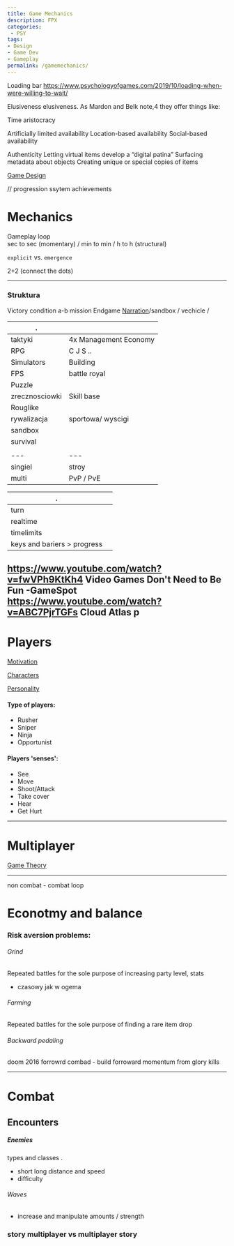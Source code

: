 ```yaml
---
title: Game Mechanics
description: FPX
categories:
 - PSY
tags:
- Design
- Game Dev
- Gameplay
permalink: /gamemechanics/
---
```



Loading bar
https://www.psychologyofgames.com/2019/10/loading-when-were-willing-to-wait/



Elusiveness
elusiveness. As Mardon and Belk note,4 they offer things like:

Time aristocracy

Artificially limited availability
Location-based availability
Social-based availability



Authenticity
Letting virtual items develop a “digital patina”
Surfacing metadata about objects
Creating unique or special copies of items


[Game Design](/gamedesign/)



//
progression ssytem
achievements



# Mechanics   
Gameplay loop  
sec to sec (momentary) / min to min / h to h (structural)  

`explicit` vs. `emergence`   



2+2 (connect the dots)

---




### Struktura
Victory condition
a-b mission Endgame [Narration](/narration/)/sandbox / vechicle /  


|.||
|---|---|
|taktyki | 4x Management Economy
|RPG |  C J S ..
|Simulators | Building
|FPS | battle royal  
|Puzzle|
|zrecznosciowki|Skill base
|Rouglike |
|rywalizacja | sportowa/ wyscigi
|sandbox|
survival|
|||
|---|---|
singiel | stroy
multi | PvP / PvE  

|.||
|---|---|
|turn|
|realtime|
|timelimits|
|keys and bariers > progress|

https://www.youtube.com/watch?v=fwVPh9KtKh4  Video Games Don't Need to Be Fun -GameSpot    
https://www.youtube.com/watch?v=ABC7PjrTGFs Cloud Atlas p  
---

# Players

[Motivation](/motivation/)  


[Characters](/characters/)  

[Personality](/personality/)

####  Type of players:
  - Rusher
  - Sniper
  - Ninja
  - Opportunist

#### Players 'senses':  

  - See  
  - Move  
  - Shoot/Attack  
  - Take cover  
  - Hear  
  - Get Hurt  


---


# Multiplayer

[Game Theory](/gametheory/)



---
non combat - combat loop
# Econotmy and balance



### Risk aversion problems:
###### Grind
Repeated battles for the sole purpose of increasing party level, stats
- czasowy jak w ogema

###### Farming
Repeated battles for the sole purpose of finding a rare item drop


###### Backward pedaling
doom 2016 forrowrd combad - build forroward momentum from glory kills  



----

# Combat
## Encounters


##### Enemies
  types and classes .
  - short long distance and speed
  - difficulty

###### Waves

  - increase and manipulate amounts / strength



### story multiplayer vs multiplayer story
